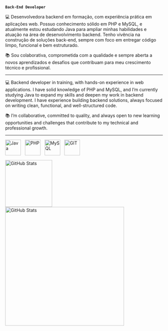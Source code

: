 **`Back-End Developer`**

💻 Desenvolvedora backend em formação, com experiência prática em aplicações web. Possuo conhecimento sólido em PHP e MySQL, e atualmente estou estudando Java para ampliar minhas habilidades e atuação na área de desenvolvimento backend. Tenho vivência na construção de soluções back-end, sempre com foco em entregar código limpo, funcional e bem estruturado.

📚 Sou colaborativa, comprometida com a qualidade e sempre aberta a novos aprendizados e desafios que contribuam para meu crescimento técnico e profissional.

---

💻 Backend developer in training, with hands-on experience in web applications. I have solid knowledge of PHP and MySQL, and I’m currently studying Java to expand my skills and deepen my work in backend development. I have experience building backend solutions, always focused on writing clean, functional, and well-structured code.

📚 I’m collaborative, committed to quality, and always open to new learning opportunities and challenges that contribute to my technical and professional growth.

---

<p>
  <a href="https://skillicons.dev">
    <img 
        align="left" 
        alt="Java" 
        title="Java"
        width="50px" 
        style="padding-right: 10px;" 
        src="https://skillicons.dev/icons?i=java" 
        />
  </a>
</p>

<p>
  <a href="https://skillicons.dev">
    <img 
        align="left" 
        alt="PHP" 
        title="PHP"
        width="50px" 
        style="padding-right: 10px;" 
        src="https://skillicons.dev/icons?i=php" 
        />
  </a>
</p>

<p>
  <a href="https://skillicons.dev">
    <img 
        align="left" 
        alt="MySQL" 
        title="MySQL"
        width="50px" 
        style="padding-right: 10px;" 
        src="https://skillicons.dev/icons?i=mysql" 
        />
  </a>
</p>

<p>
  <a href="https://skillicons.dev">
    <img 
        align="left" 
        alt="GIT" 
        title="Git"
        width="50px" 
        style="padding-right: 10px;" 
        src="https://skillicons.dev/icons?i=git" 
        />
  </a>
</p>

<br/>
<br/>
<br/>

<img 
    align="left" 
    alt="GitHub Stats" 
    height="150px" 
    src="https://github-readme-stats.vercel.app/api/top-langs/?username=sofiavitoriaa&hide_border=true&theme=dark&include_all_commits=true&count_private=true&layout=compact&custom_title=Tecnologias&langs_count=9" 
  />
<img
    align="left" 
    alt="GitHub Stats" 
    width="380px" 
    src="https://github-readme-stats.vercel.app/api?username=sofiavitoriaa&theme=dark&hide_border=true&include_all_commits=true&count_private=true" 
/>







  
